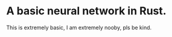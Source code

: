 A basic neural network in Rust.
=======

This is extremely basic, I am extremely nooby, pls be kind.
